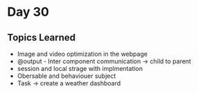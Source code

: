 # Day 30

## Topics Learned 

- Image and video optimization in the webpage
- @output - Inter component communication -> child to parent
- session and local strage with implmentation
- Obersable and behaviouer subject
- Task -> create a weather dashboard